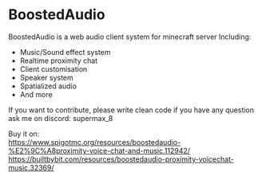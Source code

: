 # BoostedAudio

BoostedAudio is a web audio client system for minecraft server
Including:
- Music/Sound effect system
- Realtime proximity chat
- Client customisation
- Speaker system
- Spatialized audio
- And more

If you want to contribute, please write clean code if you have any question ask me on discord: supermax_8

Buy it on:  
https://www.spigotmc.org/resources/boostedaudio-%E2%9C%A8proximity-voice-chat-and-music.112942/  
https://builtbybit.com/resources/boostedaudio-proximity-voicechat-music.32369/